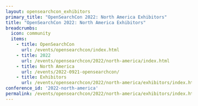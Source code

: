 ```yaml
---
layout: opensearchcon_exhibitors
primary_title: "OpenSearchCon 2022: North America Exhibitors"
title: "OpenSearchCon 2022: North America Exhibitors"
breadcrumbs:
  icon: community
  items:
    - title: OpenSearchCon 
      url: /events/opensearchcon/index.html
    - title: 2022
      url: /events/opensearchcon/2022/north-america/index.html
    - title: North America
      url: /events/2022-0921-opensearchcon/
    - title: Exhibitors
      url: /events/opensearchcon/2022/north-america/exhibitors/index.html
conference_id: '2022-north-america'
permalink: /events/opensearchcon/2022/north-america/exhibitors/index.html
---
```

